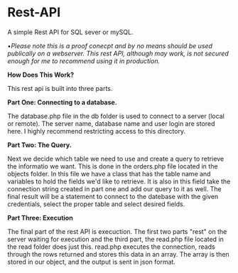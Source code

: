 # Rest-API

A simple Rest API for SQL sever or mySQL. 

&#8226;<i>Please note this is a proof conecpt and by no means should be used publically on a webserver. This rest API, although may work, is not secured enough for me to recommend using it in production. </i>

<b>How Does This Work?</b>

This rest api is built into three parts. 

<b>Part One: Connecting to a database.</b>

The database.php file in the db folder is used to connect to a server (local or remote). The server name, database name and user login are stored here. I highly recommend restricting access to this directory. 

<b>Part Two: The Query.</b>

Next we decide which table we need to use and create a query to retrieve the informatio we want. This is done in the orders.php file located in the objects folder. In this file we have a class that has the table name and variables to hold the fields we'd like to retrieve. It is also in this field take the connection string created in part one and add our query to it as well. The final result will be a statement to connect to the datebase with the given credentials, select the proper table and select desired fields. 

<b>Part Three: Execution</b>

The final part of the rest API is execuction. The first two parts "rest" on the server waiting for execution and the third part, the read.php file located in the read folder does just this. read.php executes the connection, reads through the rows returned and stores this data in an array. The array is then stored in our object, and the output is sent in json format. 
